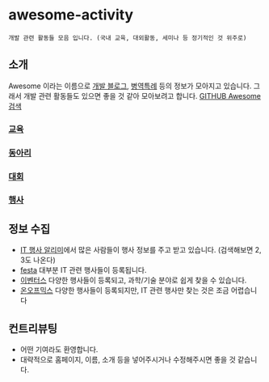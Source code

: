 # awesome-activity
```
개발 관련 활동들 모음 입니다. (국내 교육, 대외활동, 세미나 등 정기적인 것 위주로)
```

## 소개
Awesome 이라는 이름으로 [개발 블로그](https://github.com/sarojaba/awesome-devblog), [병역특례](https://github.com/sesang06/awesome-alternative-military-service) 등의 정보가 모아지고 있습니다. 그래서 개발 관련 활동들도 있으면 좋을 것 같아 모아보려고 합니다.
[GITHUB Awesome 검색](https://github.com/search?p=3&q=awesome&type=Repositories)


### [교육](https://github.com/FKgk/awesome-activity/blob/master/%EA%B5%90%EC%9C%A1.md)
### [동아리](https://github.com/FKgk/awesome-activity/blob/master/%EB%8F%99%EC%95%84%EB%A6%AC.md)
### [대회](https://github.com/FKgk/awesome-activity/blob/master/%EB%8C%80%ED%9A%8C.md)
### [행사](https://github.com/FKgk/awesome-activity/blob/master/%ED%96%89%EC%82%AC.md)


## 정보 수집
- [IT 행사 알리미](https://open.kakao.com/o/gFRoO2B)에서 많은 사람들이 행사 정보를 주고 받고 있습니다. (검색해보면 2, 3도 나온다)
- [festa](https://festa.io/) 대부분 IT 관련 행사들이 등록됩니다.
- [이벤터스](https://event-us.kr/) 다양한 행사들이 등록되고, 과학/기술 분야로 쉽게 찾을 수 있습니다.
- [온오프믹스](https://onoffmix.com/) 다양한 행사들이 등록되지만, IT 관련 행사만 찾는 것은 조금 어렵습니다


## 컨트리뷰팅
- 어떤 기여라도 환영합니다.
- 대략적으로 홈페이지, 이름, 소개 등을 넣어주시거나 수정해주시면 좋을 것 같습니다.
